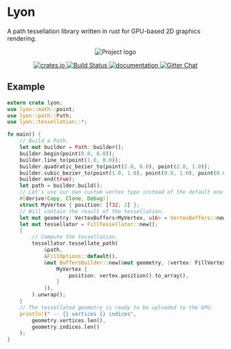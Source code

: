 # Lyon

A path tessellation library written in rust for GPU-based 2D graphics rendering.

<p align="center">
<img src="https://nical.github.io/lyon-doc/lyon-logo.svg" alt="Project logo">
</p>

<p align="center">
  <a href="https://crates.io/crates/lyon">
      <img src="https://img.shields.io/crates/v/lyon.svg" alt="crates.io">
  </a>
  <a href="https://github.com/nical/lyon/actions">
      <img src="https://github.com/nical/lyon/actions/workflows/main.yml/badge.svg" alt="Build Status">
  </a>
  <a href="https://docs.rs/lyon">
      <img src="https://docs.rs/lyon/badge.svg" alt="documentation">
  </a>

  <a href="https://gitter.im/lyon-rs/Lobby">
    <img src="https://img.shields.io/badge/GITTER-join%20chat-green.svg" alt="Gitter Chat">
  </a>

</p>

## Example

```rust
extern crate lyon;
use lyon::math::point;
use lyon::path::Path;
use lyon::tessellation::*;

fn main() {
    // Build a Path.
    let mut builder = Path::builder();
    builder.begin(point(0.0, 0.0));
    builder.line_to(point(1.0, 0.0));
    builder.quadratic_bezier_to(point(2.0, 0.0), point(2.0, 1.0));
    builder.cubic_bezier_to(point(1.0, 1.0), point(0.0, 1.0), point(0.0, 0.0));
    builder.end(true);
    let path = builder.build();
    // Let's use our own custom vertex type instead of the default one.
    #[derive(Copy, Clone, Debug)]
    struct MyVertex { position: [f32; 2] };
    // Will contain the result of the tessellation.
    let mut geometry: VertexBuffers<MyVertex, u16> = VertexBuffers::new();
    let mut tessellator = FillTessellator::new();
    {
        // Compute the tessellation.
        tessellator.tessellate_path(
            &path,
            &FillOptions::default(),
            &mut BuffersBuilder::new(&mut geometry, |vertex: FillVertex| {
                MyVertex {
                    position: vertex.position().to_array(),
                }
            }),
        ).unwrap();
    }
    // The tessellated geometry is ready to be uploaded to the GPU.
    println!(" -- {} vertices {} indices",
        geometry.vertices.len(),
        geometry.indices.len()
    );
}
```
